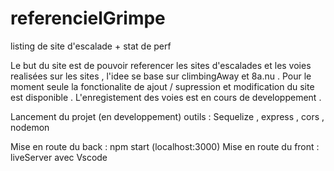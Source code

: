 # referencielGrimpe
listing de site d'escalade + stat de perf


Le but du site est de pouvoir referencer les sites d'escalades et les voies realisées sur les sites , l'idee se base sur climbingAway et 8a.nu .
Pour le moment seule la fonctionalite de ajout / supression et modification du site est disponible .
L'enregistement des voies est en cours de developpement .

Lancement du projet (en developpement) 
outils : Sequelize , express , cors , nodemon

Mise en route du back : npm start (localhost:3000)
Mise en route du front : liveServer avec Vscode
